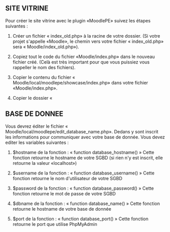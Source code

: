 ## SITE VITRINE

Pour créer le site vitrine avec le plugin «MoodlePE» suivez les étapes suivantes : 
1. Créer un fichier « index_old.php» à la racine de votre dossier. (Si votre projet s'appelle «Moodle», le chemin vers votre fichier « index_old.php» sera « Moodle/index_old.php»).

2. Copiez tout le code du fichier «Moodle/index.php» dans le nouveau fichier créé. (Celà est très important pour que vous puissiez vous rappeller le nom des fichiers).

3. Copier le contenu du fichier « Moodle/local/moodlepe/showcase/index.php» dans votre fichier     «Moodle/index.php».

4. Copier le dossier «
## BASE DE DONNEE

Vous devrez éditer le fichier « Moodle/local/moodlepe/edit_database_name.php».
Dedans y sont inscrit les informations pour communiquer avec votre base de donnée. Vous devez editer les variables suivantes : 

1. $hostname de la fonction : « function database_hostname() »
Cette fonction retourne le hostname de votre SGBD (si rien n'y est inscrit, elle retourne la valeur «localhost»)

2. $username de la fonction : « function database_username() »
Cette fonction retourne le nom d'utilisateur de votre SGBD

3. $password de la fonction : « function database_password() »
Cette fonction retourne le mot de passe de votre SGBD

4.  $dbname de la fonction : « function database_name() »
Cette fonction retourne le hostname de votre base de donnée 

5. $port  de la fonction : « function database_port() »
Cette fonction retourne le port que utilise PhpMyAdmin

 